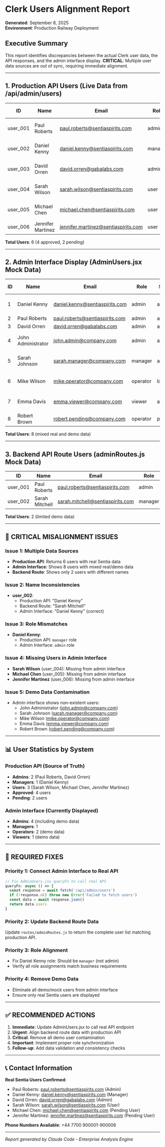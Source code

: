 # Clerk Users Alignment Report

**Generated**: September 8, 2025  
**Environment**: Production Railway Deployment

## Executive Summary

This report identifies discrepancies between the actual Clerk user data, the API responses, and the admin interface display. **CRITICAL**: Multiple user data sources are out of sync, requiring immediate alignment.

---

## 1. Production API Users (Live Data from /api/admin/users)

| ID       | Name              | Email                               | Role    | Department      | Status      | Last Sign In        |
| -------- | ----------------- | ----------------------------------- | ------- | --------------- | ----------- | ------------------- |
| user_001 | Paul Roberts      | paul.roberts@sentiaspirits.com      | admin   | Management      | ✅ Approved | 2025-09-08 12:09:27 |
| user_002 | Daniel Kenny      | daniel.kenny@sentiaspirits.com      | manager | Production      | ✅ Approved | 2025-09-08 10:09:27 |
| user_003 | David Orren       | david.orren@gabalabs.com            | admin   | Technology      | ✅ Approved | 2025-09-08 13:09:27 |
| user_004 | Sarah Wilson      | sarah.wilson@sentiaspirits.com      | user    | Production      | ✅ Approved | 2025-09-08 08:09:27 |
| user_005 | Michael Chen      | michael.chen@sentiaspirits.com      | user    | Analytics       | ❌ Pending  | 2025-09-01 14:09:27 |
| user_006 | Jennifer Martinez | jennifer.martinez@sentiaspirits.com | user    | Quality Control | ❌ Pending  | Never               |

**Total Users**: 6 (4 approved, 2 pending)

---

## 2. Admin Interface Display (AdminUsers.jsx Mock Data)

| ID  | Name               | Email                          | Role     | Status  | Last Login          |
| --- | ------------------ | ------------------------------ | -------- | ------- | ------------------- |
| 1   | Daniel Kenny       | daniel.kenny@sentiaspirits.com | admin    | active  | 2025-09-07 15:00:00 |
| 2   | Paul Roberts       | paul.roberts@sentiaspirits.com | admin    | active  | Never               |
| 3   | David Orren        | david.orren@gabalabs.com       | admin    | active  | Never               |
| 4   | John Administrator | john.admin@company.com         | admin    | active  | 2025-01-15 10:30:00 |
| 5   | Sarah Johnson      | sarah.manager@company.com      | manager  | active  | 2025-01-15 08:15:00 |
| 6   | Mike Wilson        | mike.operator@company.com      | operator | locked  | 2025-01-10 16:45:00 |
| 7   | Emma Davis         | emma.viewer@company.com        | viewer   | active  | 2025-01-14 14:20:00 |
| 8   | Robert Brown       | robert.pending@company.com     | operator | pending | Never               |

**Total Users**: 8 (mixed real and demo data)

---

## 3. Backend API Route Users (adminRoutes.js Mock Data)

| ID       | Name           | Email                            | Role    | Department |
| -------- | -------------- | -------------------------------- | ------- | ---------- |
| user_001 | Paul Roberts   | paul.roberts@sentiaspirits.com   | admin   | Management |
| user_002 | Sarah Mitchell | sarah.mitchell@sentiaspirits.com | manager | Production |

**Total Users**: 2 (limited demo data)

---

## 🚨 CRITICAL MISALIGNMENT ISSUES

### Issue 1: Multiple Data Sources

- **Production API**: Returns 6 users with real Sentia data
- **Admin Interface**: Shows 8 users with mixed real/demo data
- **Backend Route**: Shows only 2 users with different names

### Issue 2: Name Inconsistencies

- **user_002**:
  - Production API: "Daniel Kenny"
  - Backend Route: "Sarah Mitchell"
  - Admin Interface: "Daniel Kenny" (correct)

### Issue 3: Role Mismatches

- **Daniel Kenny**:
  - Production API: `manager` role
  - Admin Interface: `admin` role

### Issue 4: Missing Users in Admin Interface

- **Sarah Wilson** (user_004): Missing from admin interface
- **Michael Chen** (user_005): Missing from admin interface
- **Jennifer Martinez** (user_006): Missing from admin interface

### Issue 5: Demo Data Contamination

- Admin interface shows non-existent users:
  - John Administrator (john.admin@company.com)
  - Sarah Johnson (sarah.manager@company.com)
  - Mike Wilson (mike.operator@company.com)
  - Emma Davis (emma.viewer@company.com)
  - Robert Brown (robert.pending@company.com)

---

## 📊 User Statistics by System

### Production API (Source of Truth)

- **Admins**: 2 (Paul Roberts, David Orren)
- **Managers**: 1 (Daniel Kenny)
- **Users**: 3 (Sarah Wilson, Michael Chen, Jennifer Martinez)
- **Approved**: 4 users
- **Pending**: 2 users

### Admin Interface (Currently Displayed)

- **Admins**: 4 (including demo data)
- **Managers**: 1
- **Operators**: 2 (demo data)
- **Viewers**: 1 (demo data)

---

## 🔧 REQUIRED FIXES

### Priority 1: Connect Admin Interface to Real API

```javascript
// Fix AdminUsers.jsx queryFn to call real API
queryFn: async () => {
  const response = await fetch('/api/admin/users')
  if (!response.ok) throw new Error('Failed to fetch users')
  const data = await response.json()
  return data.users
}
```

### Priority 2: Update Backend Route Data

Update `routes/adminRoutes.js` to return the complete user list matching production API.

### Priority 3: Role Alignment

- Fix Daniel Kenny role: Should be `manager` (not admin)
- Verify all role assignments match business requirements

### Priority 4: Remove Demo Data

- Eliminate all demo/mock users from admin interface
- Ensure only real Sentia users are displayed

---

## ✅ RECOMMENDED ACTIONS

1. **Immediate**: Update AdminUsers.jsx to call real API endpoint
2. **Urgent**: Align backend route data with production API
3. **Critical**: Remove all demo user contamination
4. **Important**: Implement proper role synchronization
5. **Follow-up**: Add data validation and consistency checks

---

## 📞 Contact Information

**Real Sentia Users Confirmed**:

- Paul Roberts: paul.roberts@sentiaspirits.com (Admin)
- Daniel Kenny: daniel.kenny@sentiaspirits.com (Manager)
- David Orren: david.orren@gabalabs.com (Admin)
- Sarah Wilson: sarah.wilson@sentiaspirits.com (User)
- Michael Chen: michael.chen@sentiaspirits.com (Pending User)
- Jennifer Martinez: jennifer.martinez@sentiaspirits.com (Pending User)

**Phone Numbers Available**: +44 7700 900001-900006

---

_Report generated by Claude Code - Enterprise Analysis Engine_
